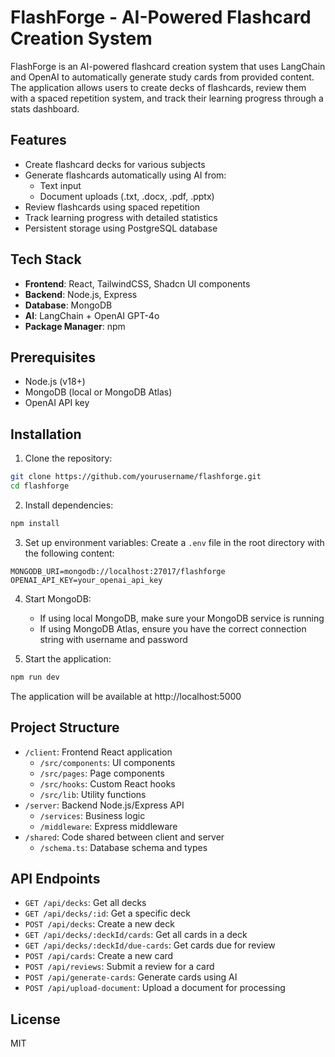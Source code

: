 # FlashForge - AI-Powered Flashcard Creation System

FlashForge is an AI-powered flashcard creation system that uses LangChain and OpenAI to automatically generate study cards from provided content. The application allows users to create decks of flashcards, review them with a spaced repetition system, and track their learning progress through a stats dashboard.

## Features

- Create flashcard decks for various subjects
- Generate flashcards automatically using AI from:
  - Text input
  - Document uploads (.txt, .docx, .pdf, .pptx)
- Review flashcards using spaced repetition
- Track learning progress with detailed statistics
- Persistent storage using PostgreSQL database

## Tech Stack

- **Frontend**: React, TailwindCSS, Shadcn UI components
- **Backend**: Node.js, Express
- **Database**: MongoDB
- **AI**: LangChain + OpenAI GPT-4o 
- **Package Manager**: npm

## Prerequisites

- Node.js (v18+)
- MongoDB (local or MongoDB Atlas)
- OpenAI API key

## Installation

1. Clone the repository:
```bash
git clone https://github.com/yourusername/flashforge.git
cd flashforge
```

2. Install dependencies:
```bash
npm install
```

3. Set up environment variables:
Create a `.env` file in the root directory with the following content:
```
MONGODB_URI=mongodb://localhost:27017/flashforge
OPENAI_API_KEY=your_openai_api_key
```

4. Start MongoDB:
   - If using local MongoDB, make sure your MongoDB service is running
   - If using MongoDB Atlas, ensure you have the correct connection string with username and password

5. Start the application:
```bash
npm run dev
```

The application will be available at http://localhost:5000

## Project Structure

- `/client`: Frontend React application
  - `/src/components`: UI components
  - `/src/pages`: Page components
  - `/src/hooks`: Custom React hooks
  - `/src/lib`: Utility functions
- `/server`: Backend Node.js/Express API
  - `/services`: Business logic
  - `/middleware`: Express middleware
- `/shared`: Code shared between client and server
  - `/schema.ts`: Database schema and types

## API Endpoints

- `GET /api/decks`: Get all decks
- `GET /api/decks/:id`: Get a specific deck
- `POST /api/decks`: Create a new deck
- `GET /api/decks/:deckId/cards`: Get all cards in a deck
- `GET /api/decks/:deckId/due-cards`: Get cards due for review
- `POST /api/cards`: Create a new card
- `POST /api/reviews`: Submit a review for a card
- `POST /api/generate-cards`: Generate cards using AI
- `POST /api/upload-document`: Upload a document for processing

## License

MIT